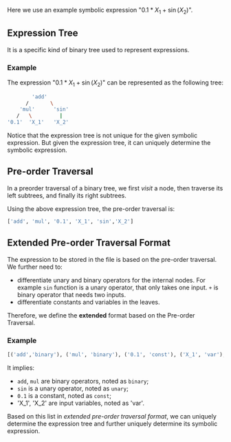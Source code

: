 Here we use an example symbolic expression "$0.1 * X_1 + \sin(X_2)$".
## Expression Tree
It is a specific kind of binary tree used to represent expressions. 

### Example
The expression "$0.1 * X_1 + \sin(X_2)$" can be represented as the following tree:
```bash
        'add'
      /       \
    'mul'      'sin'
   /   \         |
'0.1'  'X_1'   'X_2'    
```
Notice that the expression tree is not unique for the given symbolic expression. But given the expression tree, it can uniquely determine the symbolic expression.

## Pre-order Traversal
In a preorder traversal of a binary tree, we first *visit* a node,  then traverse its left subtrees, and finally its right subtrees.

Using the above expression tree, the pre-order traversal is:
```python
['add', 'mul', '0.1', 'X_1', 'sin','X_2']
```

## Extended Pre-order Traversal Format
The expression to be stored in the file is based on the pre-order traversal. We further need to:
- differentiate unary and binary operators for the internal nodes. For example `sin` function is a unary operator, that only takes one input. `+` is binary operator that needs two inputs. 
- differentiate constants and variables in the leaves.

Therefore, we define the **extended** format based on the Pre-order Traversal.

### Example
```python
[('add','binary'), ('mul', 'binary'), ('0.1', 'const'), ('X_1', 'var'), ('sin', 'unary'), ('X_2', 'var')]
```
It implies:
- `add`, `mul` are binary operators, noted as `binary`;
- `sin` is a unary operator, noted as `unary`;
- `0.1` is a constant, noted as `const`;
- 'X_1', 'X_2' are input variables, noted as 'var'.

Based on this list in *extended pre-order traversal format*, we can uniquely determine the expression tree and further uniquely determine its symbolic expression.
